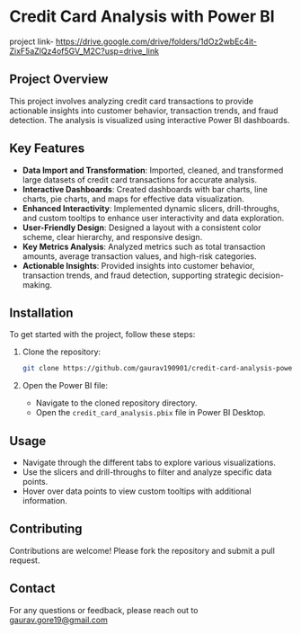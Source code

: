 # Credit Card Analysis with Power BI 
project link- https://drive.google.com/drive/folders/1dOz2wbEc4it-ZixF5aZlQz4of5GV_M2C?usp=drive_link
## Project Overview
This project involves analyzing credit card transactions to provide actionable insights into customer behavior, transaction trends, and fraud detection. The analysis is visualized using interactive Power BI dashboards.

## Key Features
- **Data Import and Transformation**: Imported, cleaned, and transformed large datasets of credit card transactions for accurate analysis.
- **Interactive Dashboards**: Created dashboards with bar charts, line charts, pie charts, and maps for effective data visualization.
- **Enhanced Interactivity**: Implemented dynamic slicers, drill-throughs, and custom tooltips to enhance user interactivity and data exploration.
- **User-Friendly Design**: Designed a layout with a consistent color scheme, clear hierarchy, and responsive design.
- **Key Metrics Analysis**: Analyzed metrics such as total transaction amounts, average transaction values, and high-risk categories.
- **Actionable Insights**: Provided insights into customer behavior, transaction trends, and fraud detection, supporting strategic decision-making.

## Installation
To get started with the project, follow these steps:

1. Clone the repository:
    ```bash
    git clone https://github.com/gaurav190901/credit-card-analysis-powerbi.git
    ```

2. Open the Power BI file:
    - Navigate to the cloned repository directory.
    - Open the `credit_card_analysis.pbix` file in Power BI Desktop.

## Usage
- Navigate through the different tabs to explore various visualizations.
- Use the slicers and drill-throughs to filter and analyze specific data points.
- Hover over data points to view custom tooltips with additional information.

## Contributing
Contributions are welcome! Please fork the repository and submit a pull request.


## Contact
For any questions or feedback, please reach out to gaurav.gore19@gmail.com

